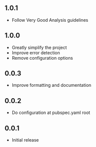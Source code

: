 ## 1.0.1

* Follow Very Good Analysis guidelines

## 1.0.0

* Greatly simplify the project
* Improve error detection
* Remove configuration options

## 0.0.3

* Improve formatting and documentation

## 0.0.2

* Do configuration at pubspec.yaml root

## 0.0.1

* Initial release
